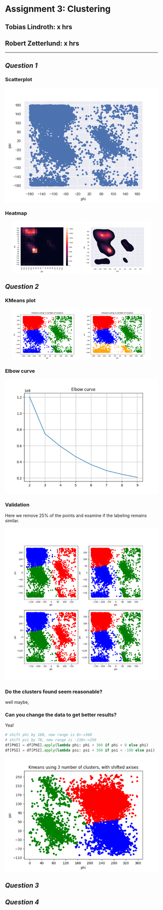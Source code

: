 # Assignment 3: Clustering

## Tobias Lindroth: x hrs

## Robert Zetterlund: x hrs

---

## _Question 1_

<!-- 1. Show the distribution of phi and psi combinations using:
a. A scatter plot

b. A heat map
-->

### Scatterplot
<p align="center">
    <img src="fig/scatterplot.png">
<p>

### Heatmap

<p align="center">
    <img src="fig/heatmap.png" width=45%>
    <img src="fig/heatmap_cool.png" width=45%>
<p>

## _Question 2_
<!-- 
Use the K-means clustering method to cluster the phi and psi angle combinations in the data file.
a. Experiment with different values of K. Suggest an appropriate value of K for this task and motivate this choice.
-->

### KMeans plot
<p align="center">
    <img src="fig/kmeans-3.png" width=45%>
    <img src="fig/kmeans-4.png" width=45%>
<p>

### Elbow curve
<p align="center">
    <img src="fig/elbow_curve.png">
<p>


### Validation
<!-- b. Validate the clusters that are found with the chosen value of K. -->

Here we remove 25% of the points and examine if the labeling remains similar.
<p align="center" >
    <img src="fig/kmeans-3-removal.png">
<p>


### Do the clusters found seem reasonable?
<!--
c. Do the clusters found in part (a) seem reasonable?
-->
well maybe,



### Can you change the data to get better results?
<!--d. Can you change the data to get better results (or the same results in a simpler
way)? (Hint: since both phi and psi are periodic attributes, you can think of shifting/translating them by some value and then use the modulo operation.)
-->

Yea!

```python
# shift phi by 180, new range is 0>->360
# shift psi by 70, new range is -110>->250
df[PHI] = df[PHI].apply(lambda phi: phi + 360 if phi < 0 else phi)
df[PSI] = df[PSI].apply(lambda psi: psi + 360 if psi < -100 else psi)
```

<p align="center">
    <img src="fig/kmeans-3-shift.png">
<p>

## _Question 3_

<!--
3. Use the DBSCAN method to cluster the phi and psi angle combinations in the data
file.
a. Motivate:
i. the choice of the minimum number of samples in the neighbourhood for a point to be considered as a core point, and
ii. the choice of the maximum distance between two samples belonging to the same neighbourhood (“eps” or “epsilon”).
b. Highlight the clusters found using DBSCAN and any outliers in a scatter plot. How many outliers are found? Plot a bar chart to show which amino acid residue types are most frequently outliers.
c. Compare the clusters found by DBSCAN with those found using K-means.
d. Discuss whether the clusters found using DBSCAN are robust to small changes
in the minimum number of samples in the neighbourhood for a point to be considered as a core point, and/or the choice of the maximum distance between two samples belonging to the same neighbourhood (“eps” or “epsilon”).
-->

## _Question 4_

<!--
4. The data file can be stratified by amino acid residue type. Investigate how the clusters found for amino acid residues of type PRO differ from the general clusters. Similarly, investigate how the clusters found for amino acid residues of type GLY differ from the general clusters. Remember that parameters might have to be adjusted from those used in previous questions.
-->
